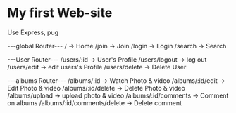 # My first Web-site

Use Express, pug

---global Router---
/ -> Home
/join -> Join
/login -> Login
/search -> Search

---User Router---
/users/:id -> User's Profile
/users/logout -> log out
/users/edit -> edit users's Profile
/users/delete -> Delete User

---albums Router---
/albums/:id -> Watch Photo & video
/albums/:id/edit -> Edit Photo & video
/albums/:id/delete -> Delete Photo & video
/albums/upload -> upload photo & video
/albums/:id/comments -> Comment on albums
/albums/:id/comments/delete -> Delete comment
